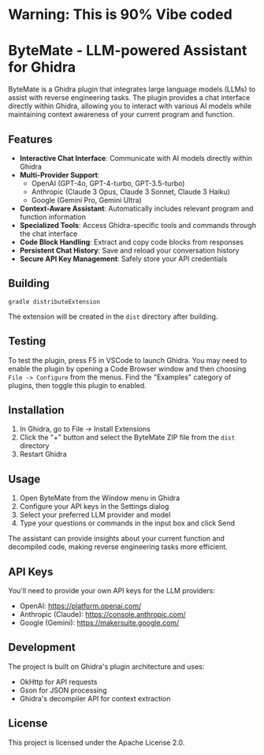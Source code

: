 # Warning: This is 90% Vibe coded

# ByteMate - LLM-powered Assistant for Ghidra

ByteMate is a Ghidra plugin that integrates large language models (LLMs) to assist with reverse engineering tasks. The plugin provides a chat interface directly within Ghidra, allowing you to interact with various AI models while maintaining context awareness of your current program and function.

## Features

- **Interactive Chat Interface**: Communicate with AI models directly within Ghidra
- **Multi-Provider Support**:
  - OpenAI (GPT-4o, GPT-4-turbo, GPT-3.5-turbo)
  - Anthropic (Claude 3 Opus, Claude 3 Sonnet, Claude 3 Haiku)
  - Google (Gemini Pro, Gemini Ultra)
- **Context-Aware Assistant**: Automatically includes relevant program and function information
- **Specialized Tools**: Access Ghidra-specific tools and commands through the chat interface
- **Code Block Handling**: Extract and copy code blocks from responses
- **Persistent Chat History**: Save and reload your conversation history
- **Secure API Key Management**: Safely store your API credentials

## Building

```
gradle distributeExtension
```
The extension will be created in the `dist` directory after building.

## Testing

To test the plugin, press F5 in VSCode to launch Ghidra. You may need to enable the plugin by opening a Code Browser window and then choosing `File -> Configure` from the menus. Find the "Examples" category of plugins, then toggle this plugin to enabled. 


## Installation

1. In Ghidra, go to File → Install Extensions
2. Click the "+" button and select the ByteMate ZIP file from the `dist` directory
3. Restart Ghidra

## Usage

1. Open ByteMate from the Window menu in Ghidra
2. Configure your API keys in the Settings dialog
3. Select your preferred LLM provider and model
4. Type your questions or commands in the input box and click Send

The assistant can provide insights about your current function and decompiled code, making reverse engineering tasks more efficient.

## API Keys

You'll need to provide your own API keys for the LLM providers:

- OpenAI: https://platform.openai.com/
- Anthropic (Claude): https://console.anthropic.com/
- Google (Gemini): https://makersuite.google.com/

## Development

The project is built on Ghidra's plugin architecture and uses:
- OkHttp for API requests
- Gson for JSON processing
- Ghidra's decompiler API for context extraction

## License

This project is licensed under the Apache License 2.0.
